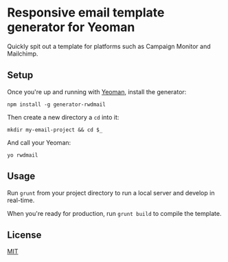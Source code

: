 # Responsive email template generator for Yeoman

Quickly spit out a template for platforms such as Campaign Monitor and Mailchimp.

## Setup

Once you're up and running with [Yeoman](http://yeoman.io/), install the generator:

    npm install -g generator-rwdmail

Then create a new directory a `cd` into it:

    mkdir my-email-project && cd $_

And call your Yeoman:

	yo rwdmail

## Usage

Run `grunt` from your project directory to run a local server and develop in real-time.

When you're ready for production, run `grunt build` to compile the template.

## License

[MIT](http://opensource.org/licenses/MIT)

